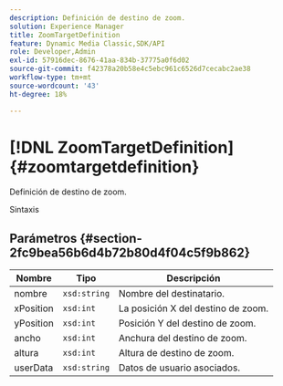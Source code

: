 ```yaml
---
description: Definición de destino de zoom.
solution: Experience Manager
title: ZoomTargetDefinition
feature: Dynamic Media Classic,SDK/API
role: Developer,Admin
exl-id: 57916dec-8676-41aa-834b-37775a0f6d02
source-git-commit: f42378a20b58e4c5ebc961c6526d7cecabc2ae38
workflow-type: tm+mt
source-wordcount: '43'
ht-degree: 18%

---
```


# [!DNL ZoomTargetDefinition]{#zoomtargetdefinition}

Definición de destino de zoom.

Sintaxis

## Parámetros {#section-2fc9bea56b6d4b72b80d4f04c5f9b862}

| Nombre | Tipo | Descripción |
|---|---|---|
| nombre | `xsd:string` | Nombre del destinatario. |
| xPosition | `xsd:int` | La posición X del destino de zoom. |
| yPosition | `xsd:int` | Posición Y del destino de zoom. |
| ancho | `xsd:int` | Anchura del destino de zoom. |
| altura | `xsd:int` | Altura de destino de zoom. |
| userData | `xsd:string` | Datos de usuario asociados. |
